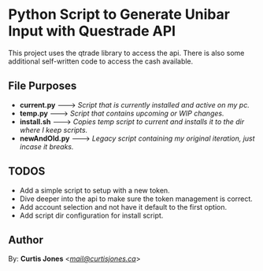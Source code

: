 # Python Script to Generate Unibar Input with Questrade API

This project uses the qtrade library to access the api.
There is also some additional self-written code to access the cash available.

## File Purposes

- **current.py** ---> *Script that is currently installed and active on my pc.*
- **temp.py** ---> *Script that contains upcoming or WIP changes.*
- **install.sh** ---> *Copies temp script to current and installs it to the dir where I keep scripts.*
- **newAndOld.py** ---> *Legacy script containing my original iteration, just incase it breaks.*

## TODOS

- Add a simple script to setup with a new token.
- Dive deeper into the api to make sure the token management is correct.
- Add account selection and not have it default to the first option.
- Add script dir configuration for install script.

## Author

By: **Curtis Jones** <*mail@curtisjones.ca*>
